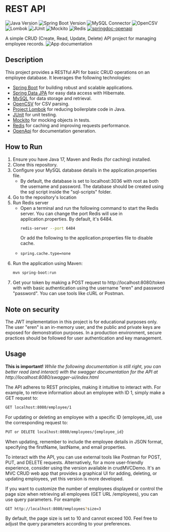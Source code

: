 # REST API

![Java Version](https://img.shields.io/badge/Java-17-informational?style=flat&logo=java)
![Spring Boot Version](https://img.shields.io/badge/Spring%20Boot-3.2.2-brightgreen?style=flat&logo=spring)
![MySQL Connector](https://img.shields.io/badge/MySQL%20Connector-runtime-yellow?style=flat&logo=mysql)
![OpenCSV](https://img.shields.io/badge/OpenCSV-5.7.1-green?style=flat&logo=data:image/png;base64,iVBORw0KGgoAAAANSUhEUgAAACAAAAAgCAYAAABzenr0AAAAfklEQVR42mP8//8/w0AUgBmLCJxAxqsQCTMQAAAABJRU5ErkJggg==)
![Lombok](https://img.shields.io/badge/Lombok-1.18.30-blue?style=flat&logo=data:image/png;base64,iVBORw0KGgoAAAANSUhEUgAAACAAAAAgCAYAAABzenr0AAAAmklEQVR42mP8//8/w0AUgBmLCJxAxqsQCTMQAAAABJRU5ErkJggg==)
![JUnit](https://img.shields.io/badge/JUnit-5-orange?style=flat&logo=junit)
![Mockito](https://img.shields.io/badge/Mockito-3.12.4-red?style=flat&logo=mockito)
![Redis](https://img.shields.io/badge/Redis-6.2.5-red?style=flat&logo=redis)
[![springdoc-openapi](https://img.shields.io/badge/springdoc--openapi-1.6.4-green?style=flat&logo=spring)](https://springdoc.org/)

A simple CRUD (Create, Read, Update, Delete) API project for managing employee records. 
![App documentation](https://github.com/bodoque007/Spring-BOOT/assets/63447579/367e3db8-9001-4cba-93f0-f9daf26e43ba)

## Description

This project provides a RESTful API for basic CRUD operations on an employee database. It leverages the following technologies:

- [Spring Boot](https://spring.io/projects/spring-boot) for building robust and scalable applications.
- [Spring Data JPA](https://spring.io/projects/spring-data-jpa) for easy data access with Hibernate.
- [MySQL](https://www.mysql.com/) for data storage and retrieval.
- [OpenCSV](https://github.com/opencsv/opencsv) for CSV parsing.
- [Project Lombok](https://projectlombok.org/) for reducing boilerplate code in Java.
- [JUnit](https://junit.org/) for unit testing.
- [Mockito](https://site.mockito.org/) for mocking objects in tests.
- [Redis](https://redis.io/) for caching and improving requests performance.
- [OpenApi](https://springdoc.org/) for documentation generation.
## How to Run

1. Ensure you have Java 17, Maven and Redis (for caching) installed.
2. Clone this repository.
3. Configure your MySQL database details in the application.properties file.
    - By default, the database is set to localhost:3036 with root as both the username and password. The database should be created using the sql script inside the "sql-scripts" folder.
4. Go to the repository's location
5. Run Redis server
   - Open a terminal and run the following command to start the Redis server. You can change the port Redis will use in application.properties. By default, it's 6484.
     ```bash
     redis-server --port 6484
     ```
     Or add the following to the application.properties file to disable cache.
   - ```bash
     spring.cache.type=none
     ```
6. Run the application using Maven:
   ```bash
   mvn spring-boot:run
7. Get your token by making a POST request to http://localhost:8080/token with with basic authentication using the username "eren" and password "password". You can use tools like cURL or Postman.

## Note on security
The JWT implementation in this project is for educational purposes only. The user "eren" is an in-memory user, and the public and private keys are exposed for demonstration purposes. In a production environment, secure practices should be followed for user authentication and key management.
## Usage
**This is important!**
*While the following documentation is still right, you can better read (and interact) with the swagger documentation for the API at http://localhost:8080/swagger-ui/index.html*

The API adheres to REST principles, making it intuitive to interact with. For example, to retrieve information about an employee with ID 1, simply make a GET request to:

```bash
GET localhost:8080/employee/1
```
For updating or deleting an employee with a specific ID (employee_id), use the corresponding request to:
```bash
PUT or DELETE localhost:8080/employees/{employee_id}
```
When updating, remember to include the employee details in JSON format, specifying the firstName, lastName, and email properties.

To interact with the API, you can use external tools like Postman for POST, PUT, and DELETE requests. Alternatively, for a more user-friendly experience, consider using the version available in crudMVCDemo. It's an MVC CRUD web app that provides a graphical UI for adding, deleting, or updating employees, yet this version is more developed.

If you want to customize the number of employees displayed or control the page size when retrieving all employees (GET URL /employees), you can use query parameters. For example:
```bash
GET http://localhost:8080/employees?size=3
```
By default, the page size is set to 10 and cannot exceed 100. Feel free to adjust the query parameters according to your preferences.
